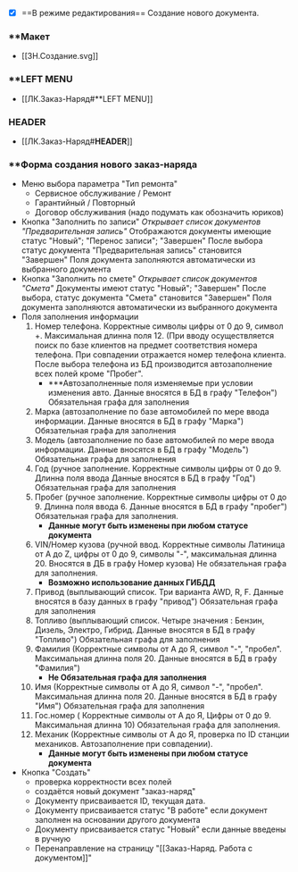 - [x] ==В режиме редактирования==
Создание нового документа.
### **Макет 
-  [[ЗН.Создание.svg]]
### **LEFT MENU
- [[ЛК.Заказ-Наряд#**LEFT MENU]]
### **HEADER**
- [[ЛК.Заказ-Наряд#**HEADER**]]
### **Форма создания нового заказ-наряда
- Меню выбора параметра "Тип ремонта"
	- Сервисное обслуживание / Ремонт
	- Гарантийный / Повторный
	- Договор обслуживания (надо подумать как обозначить юриков)
- Кнопка "Заполнить по записи"
	*Открывает список документов "Предварительная запись"*
		Отображаются документы имеющие статус "Новый"; "Перенос записи"; "Завершен"
		После выбора статус документа "Предварительная запись" становится "Завершен"
		Поля документа заполняются автоматически из выбранного документа
- Кнопка "Заполнить по смете"
	*Открывает список документов "Смета"*
		Документы имеют статус "Новый"; "Завершен"
		После выбора, статус документа "Смета" становится "Завершен"
		Поля документа заполняются автоматически из выбранного документа
- Поля заполнения информации
	1. Номер телефона. Корректные символы цифры от 0 до 9, символ +. Максимальная длинна поля 12. (При вводу осуществляется поиск по базе клиентов на предмет соответствия номера телефона. При совпадении отражается номер телефона клиента. После выбора телефона из БД производится автозаполнение всех полей кроме "Пробег". 
		- ***Автозаполненные поля изменяемые при условии изменения авто. Данные вносятся в БД в графу "Телефон") Обязательная графа для заполнения
	2. Марка (автозаполнение по базе автомобилей по мере ввода информации. Данные вносятся в БД в графу "Марка") Обязательная графа для заполнения
	3. Модель (автозаполнение по базе автомобилей по мере ввода информации. Данные вносятся в БД в графу "Модель") Обязательная графа для заполнения
	4. Год (ручное заполнение. Корректные символы цифры от 0 до 9. Длинна поля ввода Данные вносятся в БД в графу "Год")  Обязательная графа для заполнения
	5. Пробег (ручное заполнение. Корректные символы цифры от 0 до 9. Длинна поля ввода 6. Данные вносятся в БД в графу "пробег") Обязательная графа для заполнения. 
		- **Данные могут быть изменены при любом статусе документа**
	6. VIN/Номер кузова (ручной ввод. Корректные символы Латиница от A до Z, цифры от 0 до 9, символы "-", максимальная длинна 20. Вносятся в ДБ в графу Номер кузова) Не обязательная графа для заполнения. 
		- **Возможно использование данных ГИБДД**
	7. Привод (выплывающий список. Три варианта AWD, R, F. Данные вносятся в базу данных в графу "привод")  Обязательная графа для заполнения
	8. Топливо (выплывающий список. Четыре значения : Бензин, Дизель, Электро, Гибрид. Данные вносятся в БД в графу "Топливо")  Обязательная графа для заполнения
	9. Фамилия (Корректные символы от А до Я, символ "-", "пробел". Максимальная длинна поля 20. Данные вносятся в БД в графу "Фамилия")  
		- **Не Обязательная графа для заполнения**
	10. Имя (Корректные символы от А до Я, символ "-", "пробел". Максимальная длинна поля 20. Данные вносятся в БД в графу "Имя")  Обязательная графа для заполнения
	11. Гос.номер ( Корректные символы от А до Я, Цифры от 0 до 9. Максимальная длинна 10) Обязательная графа для заполнения.
	12. Механик (Корректные символы от А до Я, проверка по ID станции механиков. Автозаполнение при совпадении).
		- **Данные могут быть изменены при любом статусе документа**
- Кнопка "Создать"
	- проверка корректности всех полей
	- создаётся новый документ "заказ-наряд"
	- Документу присваивается ID, текущая дата.
	- Документу присваивается статус "В работе" если документ заполнен на основании другого документа
	- Документу присваивается статус "Новый" если данные введены в ручную
	- Перенаправление на страницу "[[Заказ-Наряд. Работа с документом]]"